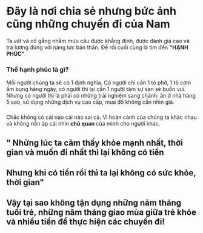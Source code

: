 # Đây là nơi chia sẻ nhưng bức ảnh cũng những chuyến đi của Nam
 
Ta vất vả cố gắng nhằm mưu cầu được khẳng định, được đánh giá cao và trả lương đúng với năng lực bản thân. Để rồi cuối cùng là tìm đến **"HẠNH PHÚC"**.
<h3>Thế hạnh phúc là gì?</h3>
Mỗi người chúng ta sẽ có 1 định nghĩa. Có người chỉ cần 1 tô phở, 1 tô cơm ấm bụng hàng ngày, có người thì lại cần 1 người tâm sự san sẻ buồn vui. Nhưng có người thì là phải có những trải nghiệm sang chảnh: ăn ở nhà hàng 5 sao, sử dụng những dịch vụ cao cấp, mua đồ không cần nhìn giá.

<h3></h3>


Chắc không có cái nào cái nào sai cả. Vì hoàn cảnh của chúng ta khác nhau và không nền áp cái nhìn **chủ quan** của mình cho người khác.


## **" Những lúc ta cảm thấy khỏe mạnh nhất, thời gian và muốn đi nhất thì lại không có tiền**

## **Nhưng khi có tiền rồi thì ta lại không có sức khỏe, thời gian"**

## Vậy tại sao không tận dụng những năm tháng tuổi trẻ, những năm tháng giao mùa giữa trẻ khỏe và nhiều tiền để thực hiện các chuyến đi!
